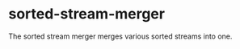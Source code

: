 sorted-stream-merger
====================

The sorted stream merger merges various sorted streams into one. 
